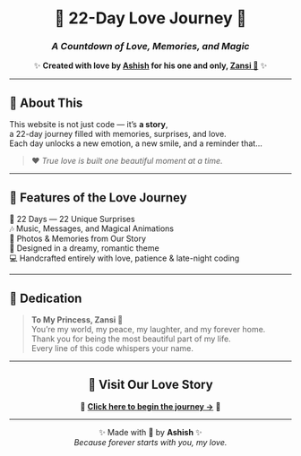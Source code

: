 <div align="center">

# 💖 22-Day Love Journey 💖  
### *A Countdown of Love, Memories, and Magic*  

✨ **Created with love by [Ashish](https://github.com/Ash7709) for his one and only, [Zansi 💞](#)** ✨  

</div>

---

## 🌸 About This
This website is not just code — it’s **a story**,  
a 22-day journey filled with memories, surprises, and love.  
Each day unlocks a new emotion, a new smile, and a reminder that…  
> ❤️ *True love is built one beautiful moment at a time.*

---

## 💌 Features of the Love Journey

💫 22 Days — 22 Unique Surprises  
🎶 Music, Messages, and Magical Animations  
📸 Photos & Memories from Our Story  
🌈 Designed in a dreamy, romantic theme  
💻 Handcrafted entirely with love, patience & late-night coding  

---

## 🌷 Dedication

> **To My Princess, Zansi 💖**  
> You’re my world, my peace, my laughter, and my forever home.  
> Thank you for being the most beautiful part of my life.  
> Every line of this code whispers your name.  

---

<div align="center">

## 🎁 Visit Our Love Story  
💌 **[Click here to begin the journey →](https://ash7709.github.io/birthday/)** 💌  

</div>

---

<div align="center">

✨ Made with 💖 by **Ashish** ✨  
*Because forever starts with you, my love.*  

</div>
